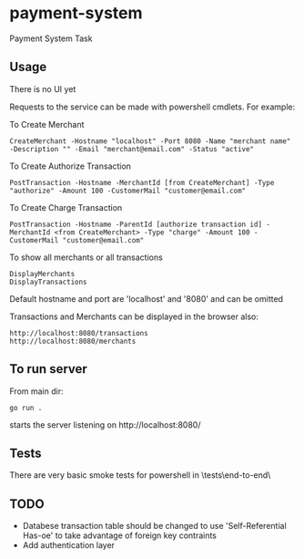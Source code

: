 # payment-system
Payment  System Task

## Usage
There is no UI yet

Requests to the service can be made with powershell cmdlets. For example:

To Create Merchant

```
CreateMerchant -Hostname "localhost" -Port 8080 -Name "merchant name" -Description "" -Email "merchant@email.com" -Status "active"
```

To Create Authorize Transaction

```
PostTransaction -Hostname -MerchantId [from CreateMerchant] -Type "authorize" -Amount 100 -CustomerMail "customer@email.com"
```

To Create Charge Transaction

```
PostTransaction -Hostname -ParentId [authorize transaction id] -MerchantId <from CreateMerchant> -Type "charge" -Amount 100 -CustomerMail "customer@email.com"
```

To show all merchants or all transactions

```
DisplayMerchants
DisplayTransactions
```

Default hostname and port are 'localhost' and '8080' and can be omitted 

Transactions and Merchants can be displayed in the browser also:

```
http://localhost:8080/transactions
http://localhost:8080/merchants
```

## To run server

From main dir:

```
go run .
```

starts the server listening on http://localhost:8080/


## Tests

There are very basic smoke tests for powershell in \tests\end-to-end\

## TODO

- Databese transaction table should be changed to use 'Self-Referential Has-oe' to take advantage of foreign key contraints
- Add authentication layer

